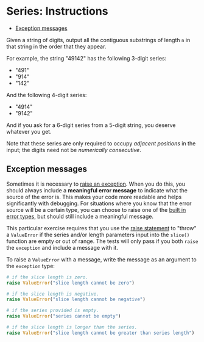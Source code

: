 # Series: Instructions

- [Exception messages](#exception-messages)

Given a string of digits, output all the contiguous substrings of length `n` in
that string in the order that they appear.

For example, the string "49142" has the following 3-digit series:

- "491"
- "914"
- "142"

And the following 4-digit series:

- "4914"
- "9142"

And if you ask for a 6-digit series from a 5-digit string, you deserve whatever
you get.

Note that these series are only required to occupy _adjacent positions_ in the
input; the digits need not be _numerically consecutive_.

## Exception messages

Sometimes it is necessary to [raise an exception][raising-exceptions]. When you
do this, you should always include a **meaningful error message** to indicate
what the source of the error is. This makes your code more readable and helps
significantly with debugging. For situations where you know that the error
source will be a certain type, you can choose to raise one of the [built in
error types][base-classes], but should still include a meaningful message.

This particular exercise requires that you use the [raise
statement][the-raise-statement] to "throw" a `ValueError` if the series and/or
length parameters input into the `slice()` function are empty or out of range.
The tests will only pass if you both `raise` the `exception` and include a
message with it.

To raise a `ValueError` with a message, write the message as an argument to the
`exception` type:

```python
# if the slice length is zero.
raise ValueError("slice length cannot be zero")

# if the slice length is negative.
raise ValueError("slice length cannot be negative")

# if the series provided is empty.
raise ValueError("series cannot be empty")

# if the slice length is longer than the series.
raise ValueError("slice length cannot be greater than series length")
```

[base-classes]: https://docs.python.org/3/library/exceptions.html#base-classes
[raising-exceptions]:
  https://docs.python.org/3/tutorial/errors.html#raising-exceptions
[the-raise-statement]:
  https://docs.python.org/3/reference/simple_stmts.html#the-raise-statement
